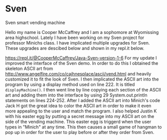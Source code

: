 # Sven
Sven smart vending machine 

Hello my name is Cooper McCaffrey and I am a sophomore at Wyomissing area highschool. Lately I have been working on my Sven project for professor Minichs class. I have implicated multiple upgrades for Sven. These upgrades are descibed below and shown in my repl.it below.

https://repl.it/@CooperMcCaffrey/Java-Sven-version-1-6
For my update I improved the interface of the Sven demo. In order to do this I obtained the skeleton ASCII art from http://www.angelfire.com/co/cajhnesplace/ascii/vend.html and heavily customized it to fit the look of Sven. I then implicated the ASCII art into the program by using a display method used on line 222. It is titled ```displayMachine()```. I then went line by line copying each section of the ASCII art and adding them into the interface by using 29 System.out.println statements on lines 224-252. After I added the ASCII art into Minich's code Jack H got the great idea to color the ASCII art in order to make it even more appealing to the user and match the program. I also helped Justin K with his easter egg by putting a secret message into my ASCII art on the side of the vending machine. This easter egg is triggerd when the user types in "Minich" at any time. This then causes a small game of hangman to pop up in order for the user to play before or after they order from Sven. 

